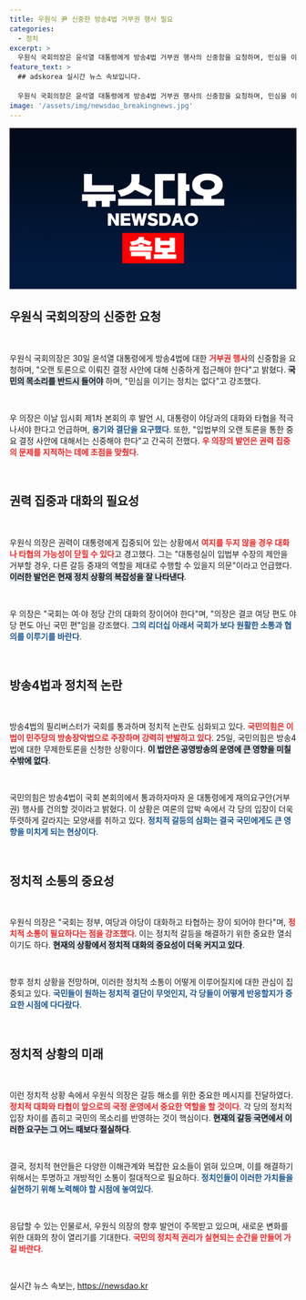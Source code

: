 ```yaml
---
title: 우원식 尹 신중한 방송4법 거부권 행사 필요
categories:
  - 정치
excerpt: >
  우원식 국회의장은 윤석열 대통령에게 방송4법 거부권 행사의 신중함을 요청하며, 민심을 이기는 정치 없다라며 대화와 타협의 중요성을 강조했다. 대통령실의 갈등 중재 역할을 촉구하며 입법부의 결정을 존중해야 한다고 목소리를 높였다.
feature_text: >
  ## adskorea 실시간 뉴스 속보입니다.

  우원식 국회의장은 윤석열 대통령에게 방송4법 거부권 행사의 신중함을 요청하며, 민심을 이기는 정치 없다라며 대화와 타협의 중요성을 강조했다. 대통령실의 갈등 중재 역할을 촉구하며 입법부의 결정을 존중해야 한다고 목소리를 높였다.
image: '/assets/img/newsdao_breakingnews.jpg'
---
```


<p><img src="/assets/img/newsdao_breakingnews.jpg" alt="adskorea 속보" /></p>

<h2 data-ke-size="size26">우원식 국회의장의 신중한 요청</h2>

<p data-ke-size="size16">&nbsp;</p>

<p>우원식 국회의장은 30일 윤석열 대통령에게 방송4법에 대한 <b><span style="color: #ee2323;">거부권 행사</span></b>의 신중함을 요청하며, "오랜 토론으로 이뤄진 결정 사안에 대해 신중하게 접근해야 한다"고 밝혔다. <b><span style="background-color: #21538527;">국민의 목소리를 반드시 들어야</span></b> 하며, "민심을 이기는 정치는 없다"고 강조했다. </p>

<p data-ke-size="size16">&nbsp;</p>

<p>우 의장은 이날 임시회 제1차 본회의 후 발언 시, 대통령이 야당과의 대화와 타협을 적극 나서야 한다고 언급하며, <b><span style="color: #1a5490;">용기와 결단을 요구했다</span></b>. 또한, "입법부의 오랜 토론을 통한 중요 결정 사안에 대해서는 신중해야 한다"고 간곡히 전했다. <b><span style="color: #ee2323;">우 의장의 발언은 권력 집중의 문제를 지적하는 데에 초점을 맞췄다</span></b>. </p>

<p data-ke-size="size16">&nbsp;</p>

<h2 data-ke-size="size26">권력 집중과 대화의 필요성</h2>

<p data-ke-size="size16">&nbsp;</p>

<p>우원식 의장은 권력이 대통령에게 집중되어 있는 상황에서 <b><span style="color: #ee2323;">여지를 두지 않을 경우 대화나 타협의 가능성이 닫힐 수 있다</span></b>고 경고했다. 그는 "대통령실이 입법부 수장의 제안을 거부할 경우, 다른 갈등 중재의 역할을 제대로 수행할 수 있을지 의문"이라고 언급했다. <b><span style="background-color: #21538527;">이러한 발언은 현재 정치 상황의 복잡성을 잘 나타낸다</span></b>.</p>

<p data-ke-size="size16">&nbsp;</p>

<p>우 의장은 "국회는 여·야 정당 간의 대화의 장이어야 한다"며, "의장은 결코 여당 편도 야당 편도 아닌 국민 편"임을 강조했다. <b><span style="color: #1a5490;">그의 리더십 아래서 국회가 보다 원활한 소통과 협의를 이루기를 바란다</span></b>.</p>

<p data-ke-size="size16">&nbsp;</p>

<h2 data-ke-size="size26">방송4법과 정치적 논란</h2>

<p data-ke-size="size16">&nbsp;</p>

<p>방송4법의 필리버스터가 국회를 통과하며 정치적 논란도 심화되고 있다. <b><span style="color: #ee2323;">국민의힘은 이 법이 민주당의 방송장악법으로 주장하며 강력히 반발하고 있다</span></b>. 25일, 국민의힘은 방송4법에 대한 무제한토론을 신청한 상황이다. <b><span style="background-color: #21538527;">이 법안은 공영방송의 운영에 큰 영향을 미칠 수밖에 없다</span></b>.</p>

<p data-ke-size="size16">&nbsp;</p>

<p>국민의힘은 방송4법이 국회 본회의에서 통과하자마자 윤 대통령에게 재의요구안(거부권) 행사를 건의할 것이라고 밝혔다. 이 상황은 여론의 압박 속에서 각 당의 입장이 더욱 뚜렷하게 갈라지는 모양새를 취하고 있다. <b><span style="color: #1a5490;">정치적 갈등의 심화는 결국 국민에게도 큰 영향을 미치게 되는 현상이다</span></b>.</p>

<p data-ke-size="size16">&nbsp;</p>

<h2 data-ke-size="size26">정치적 소통의 중요성</h2>

<p data-ke-size="size16">&nbsp;</p>

<p>우원식 의장은 "국회는 정부, 여당과 야당이 대화하고 타협하는 장이 되어야 한다"며, <b><span style="color: #ee2323;">정치적 소통이 필요하다는 점을 강조했다</span></b>. 이는 정치적 갈등을 해결하기 위한 중요한 열쇠이기도 하다. <b><span style="background-color: #21538527;">현재의 상황에서 정치적 대화의 중요성이 더욱 커지고 있다</span></b>.</p>

<p data-ke-size="size16">&nbsp;</p>

<p>향후 정치 상황을 전망하며, 이러한 정치적 소통이 어떻게 이루어질지에 대한 관심이 집중되고 있다. <b><span style="color: #1a5490;">국민들이 원하는 정치적 결단이 무엇인지, 각 당들이 어떻게 반응할지가 중요한 시점에 다다랐다</span></b>. </p>

<p data-ke-size="size16">&nbsp;</p>

<h2 data-ke-size="size26">정치적 상황의 미래</h2>

<p data-ke-size="size16">&nbsp;</p>

<p>이런 정치적 상황 속에서 우원식 의장은 갈등 해소를 위한 중요한 메시지를 전달하였다. <b><span style="color: #ee2323;">정치적 대화와 타협이 앞으로의 국정 운영에서 중요한 역할을 할 것이다</span></b>. 각 당의 정치적 입장 차이를 좁히고 국민의 목소리를 반영하는 것이 핵심이다. <b><span style="background-color: #21538527;">현재의 갈등 국면에서 이러한 요구는 그 어느 때보다 절실하다</span></b>.</p>

<p data-ke-size="size16">&nbsp;</p>

<p>결국, 정치적 현안들은 다양한 이해관계와 복잡한 요소들이 얽혀 있으며, 이를 해결하기 위해서는 투명하고 개방적인 소통이 절대적으로 필요하다. <b><span style="color: #1a5490;">정치인들이 이러한 가치들을 실현하기 위해 노력해야 할 시점에 놓여있다</span></b>.</p>

<p data-ke-size="size16">&nbsp;</p>

<p>응답할 수 있는 인물로서, 우원식 의장의 향후 발언이 주목받고 있으며, 새로운 변화를 위한 대화의 창이 열리기를 기대한다. <b><span style="color: #ee2323;">국민의 정치적 권리가 실현되는 순간을 만들어 가길 바란다</span></b>.</p>

<p data-ke-size="size16">&nbsp;</p>
실시간 뉴스 속보는, <a href="https://newsdao.kr" rel="dofollow">https://newsdao.kr</a>


